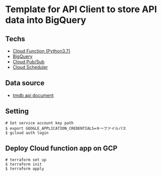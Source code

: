 # Template for API Client to store API data into BigQuery

## Techs

- [Cloud Function (Python3.7)](https://cloud.google.com/functions)
- [BigQuery](https://cloud.google.com/bigquery)
- [Cloud Pub/Sub](https://cloud.google.com/pubsub)
- [Cloud Scheduler](https://cloud.google.com/scheduler)

## Data source

- [tmdb api document](https://www.themoviedb.org/documentation/api)

## Setting

```Shell
# Set service account key path
$ export GOOGLE_APPLICATION_CREDENTIALS=キーファイルパス
$ gcloud auth login
```

## Deploy Cloud function app on GCP

```Shell
# terraform set up
$ terraform init
$ terraform apply
```
